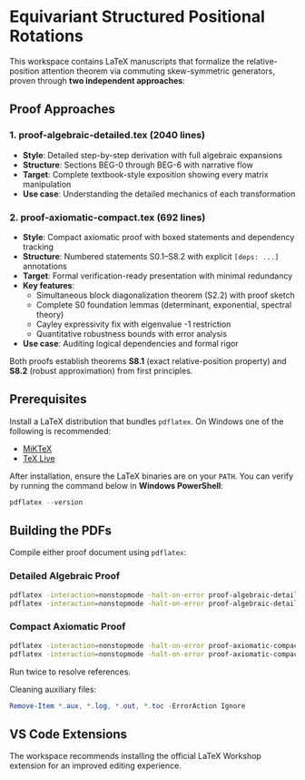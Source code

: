 # Equivariant Structured Positional Rotations

This workspace contains LaTeX manuscripts that formalize the relative-position attention theorem via commuting skew-symmetric generators, proven through **two independent approaches**:

## Proof Approaches

### 1. **proof-algebraic-detailed.tex** (2040 lines)
- **Style**: Detailed step-by-step derivation with full algebraic expansions
- **Structure**: Sections BEG-0 through BEG-6 with narrative flow
- **Target**: Complete textbook-style exposition showing every matrix manipulation
- **Use case**: Understanding the detailed mechanics of each transformation

### 2. **proof-axiomatic-compact.tex** (692 lines)
- **Style**: Compact axiomatic proof with boxed statements and dependency tracking
- **Structure**: Numbered statements S0.1–S8.2 with explicit `[deps: ...]` annotations
- **Target**: Formal verification-ready presentation with minimal redundancy
- **Key features**:
  - Simultaneous block diagonalization theorem (S2.2) with proof sketch
  - Complete S0 foundation lemmas (determinant, exponential, spectral theory)
  - Cayley expressivity fix with eigenvalue -1 restriction
  - Quantitative robustness bounds with error analysis
- **Use case**: Auditing logical dependencies and formal rigor

Both proofs establish theorems **S8.1** (exact relative-position property) and **S8.2** (robust approximation) from first principles.

## Prerequisites

Install a LaTeX distribution that bundles `pdflatex`. On Windows one of the following is recommended:

- [MiKTeX](https://miktex.org/download)
- [TeX Live](https://www.tug.org/texlive/acquire-netinstall.html)

After installation, ensure the LaTeX binaries are on your `PATH`. You can verify by running the command below in **Windows PowerShell**:

```powershell
pdflatex --version
```

## Building the PDFs

Compile either proof document using `pdflatex`:

### Detailed Algebraic Proof
```bash
pdflatex -interaction=nonstopmode -halt-on-error proof-algebraic-detailed.tex
pdflatex -interaction=nonstopmode -halt-on-error proof-algebraic-detailed.tex
```

### Compact Axiomatic Proof
```bash
pdflatex -interaction=nonstopmode -halt-on-error proof-axiomatic-compact.tex
pdflatex -interaction=nonstopmode -halt-on-error proof-axiomatic-compact.tex
```

Run twice to resolve references.

Cleaning auxiliary files:

```powershell
Remove-Item *.aux, *.log, *.out, *.toc -ErrorAction Ignore
```

## VS Code Extensions

The workspace recommends installing the official LaTeX Workshop extension for an improved editing experience.
